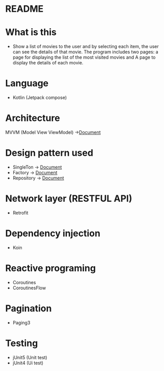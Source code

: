 # README #

# What is this #
* Show a list of movies to the user and by selecting each item, the user can see the details of that movie. The program includes two pages: a page for displaying the list of the most visited movies and A page to display the details of each movie.

# Language #
* Kotlin (Jetpack compose)

# Architecture #
MVVM (Model View ViewModel)
  ->[Document](https://medium.com/swlh/understanding-mvvm-architecture-in-android-aa66f7e1a70b)

# Design pattern used #
* SingleTon
  -> [Document](https://medium.com/@pandey.vishal64/singleton-design-pattern-in-kotlin-2c6bcce5dc03)
* Factory
  -> [Document](https://medium.com/javarevisited/factory-design-pattern-java-b755025437b5#:~:text=Definition%20of%20the%20Factory%20pattern,object%20that%20will%20be%20created.)
* Repository
  -> [Document](https://medium.com/swlh/repository-pattern-in-android-c31d0268118c)

# Network layer (RESTFUL API) #
* Retrofit

# Dependency injection #
* Koin

# Reactive programing #
* Coroutines
* CoroutinesFlow

# Pagination #
* Paging3

# Testing #
* jUnit5 (Unit test)
* jUnit4 (Ui test)